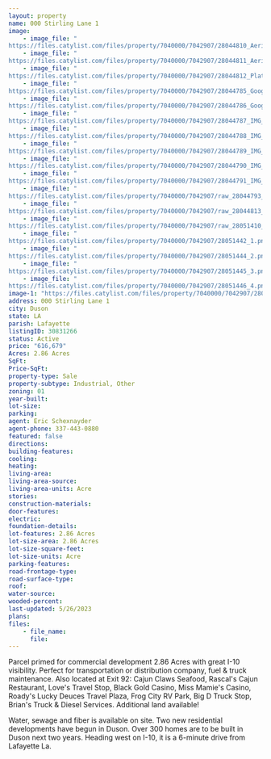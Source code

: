 ```yaml
---
layout: property
name: 000 Stirling Lane 1
image:
    - image_file: "https://files.catylist.com/files/property/7040000/7042907/28044810_Aerial_2___000_Stirling_Ave_1_Stennie___Eric.png"
    - image_file: "https://files.catylist.com/files/property/7040000/7042907/28044811_Aerial_3____000_Stirling_Ln_1_Stennie___Eric.png"
    - image_file: "https://files.catylist.com/files/property/7040000/7042907/28044812_Plat___000_Stirling_Ln_1_Stennie__Eric.pdf__1_.png"
    - image_file: "https://files.catylist.com/files/property/7040000/7042907/28044785_Google_Earth___000_Stirling_Ln___Eric.jpg"
    - image_file: "https://files.catylist.com/files/property/7040000/7042907/28044786_Google_Map___000_Stirling_Ln___Eric.png"
    - image_file: "https://files.catylist.com/files/property/7040000/7042907/28044787_IMG_7051.jpg"
    - image_file: "https://files.catylist.com/files/property/7040000/7042907/28044788_IMG_7064.jpg"
    - image_file: "https://files.catylist.com/files/property/7040000/7042907/28044789_IMG_7053.jpg"
    - image_file: "https://files.catylist.com/files/property/7040000/7042907/28044790_IMG_7062.jpg"
    - image_file: "https://files.catylist.com/files/property/7040000/7042907/28044791_IMG_7060.jpg"
    - image_file: "https://files.catylist.com/files/property/7040000/7042907/raw_28044793_Flood___000_Stirling_Ln_1_Stennie__Eric.pdf"
    - image_file: "https://files.catylist.com/files/property/7040000/7042907/raw_28044813_Plat_Outlined___000_Stirling_Ln_1_Stennie__Eric.pdf"
    - image_file: "https://files.catylist.com/files/property/7040000/7042907/raw_28051410_Flyer___000_Stirling_Ln_1___EricFinal.pdf"
    - image_file: "https://files.catylist.com/files/property/7040000/7042907/28051442_1.png"
    - image_file: "https://files.catylist.com/files/property/7040000/7042907/28051444_2.png"
    - image_file: "https://files.catylist.com/files/property/7040000/7042907/28051445_3.png"
    - image_file: "https://files.catylist.com/files/property/7040000/7042907/28051446_4.png"
image-1: "https://files.catylist.com/files/property/7040000/7042907/28044809_Aerial_1___000_Stirling_Ave_1_Stennie__Eric.png"
address: 000 Stirling Lane 1
city: Duson
state: LA
parish: Lafayette
listingID: 30831266
status: Active
price: "616,679"
Acres: 2.86 Acres
SqFt:
Price-SqFt:
property-type: Sale
property-subtype: Industrial, Other
zoning: 01
year-built:
lot-size:
parking:
agent: Eric Schexnayder
agent-phone: 337-443-0880
featured: false
directions:
building-features:
cooling:
heating:
living-area:
living-area-source:
living-area-units: Acre
stories:
construction-materials:
door-features:
electric:
foundation-details:
lot-features: 2.86 Acres
lot-size-area: 2.86 Acres
lot-size-square-feet:
lot-size-units: Acre
parking-features:
road-frontage-type:
road-surface-type:
roof:
water-source:
wooded-percent:
last-updated: 5/26/2023
plans:
files:
    - file_name:
      file:
---
```

Parcel primed for commercial development 2.86 Acres with great I-10 visibility. Perfect for transportation or distribution company, fuel &amp; truck maintenance. Also located at Exit 92: Cajun Claws Seafood, Rascal's Cajun Restaurant, Love's Travel Stop, Black Gold Casino, Miss Mamie's Casino, Roady's Lucky Deuces Travel Plaza, Frog City RV Park, Big D Truck Stop, Brian's Truck &amp; Diesel Services. Additional land available!Water, sewage and fiber is available on site.Two new residential developments have begun in Duson.Over 300 homes are to be built in Duson next two years.Heading west on I-10, it is a 6-minute drive from Lafayette La.
